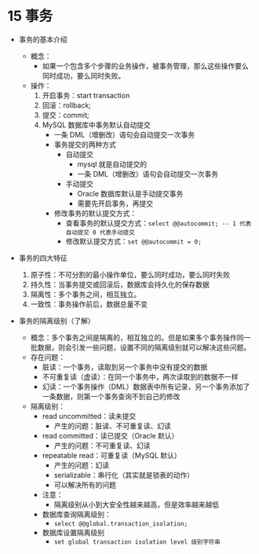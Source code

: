 # 15 事务

- 事务的基本介绍
  - 概念：
    - 如果一个包含多个步骤的业务操作，被事务管理，那么这些操作要么同时成功，要么同时失败。
  - 操作：
    1. 开启事务：start transaction
    2. 回滚：rollback;
    3. 提交：commit;
    4. MySQL 数据库中事务默认自动提交
       - 一条 DML（增删改）语句会自动提交一次事务
       - 事务提交的两种方式
         - 自动提交
           - mysql 就是自动提交的
           - 一条 DML（增删改）语句会自动提交一次事务
         - 手动提交
           - Oracle 数据库默认是手动提交事务
           - 需要先开启事务，再提交
       - 修改事务的默认提交方式：
         - 查看事务的默认提交方式：`select @@autocommit; -- 1 代表自动提交 0 代表手动提交`
         - 修改默认提交方式：`set @@autocommit = 0;`

- 事务的四大特征
  1. 原子性：不可分割的最小操作单位，要么同时成功，要么同时失败
  2. 持久性：当事务提交或回滚后，数据库会持久化的保存数据
  3. 隔离性：多个事务之间，相互独立。
  4. 一致性：事务操作前后，数据总量不变

- 事务的隔离级别（了解）
  - 概念：多个事务之间是隔离的，相互独立的。但是如果多个事务操作同一批数据，则会引发一些问题，设置不同的隔离级别就可以解决这些问题。
  - 存在问题：
    - 脏读：一个事务，读取到另一个事务中没有提交的数据
    - 不可重复读（虚读）：在同一个事务中，两次读取到的数据不一样
    - 幻读：一个事务操作（DML）数据表中所有记录，另一个事务添加了一条数据，则第一个事务查询不到自己的修改
  - 隔离级别：
    - read uncommitted：读未提交
      - 产生的问题：脏读、不可重复读、幻读
    - read committed：读已提交（Oracle 默认）
      - 产生的问题：不可重复读、幻读
    - repeatable read：可重复读（MySQL 默认）
      - 产生的问题：幻读
      - serializable：串行化（其实就是锁表的动作）
      - 可以解决所有的问题
    - 注意：
      - 隔离级别从小到大安全性越来越高，但是效率越来越低
    - 数据库查询隔离级别：
      - `select @@global.transaction_isolation;`
    - 数据库设置隔离级别
      - `set global transaction isolation level 级别字符串`



















